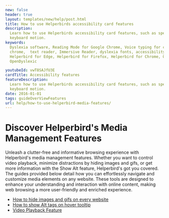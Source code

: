 ```yaml
---
new: false
header: true
layout: templates/new/help/post.html
title: How to use Helperbirds accessibility card features
description:
  Learn how to use Helperbirds accessibility card features, such as spell check, Reduce motion and
  keyboard motion.
keywords:
  Dyslexia software, Reading Mode for Google Chrome, Voice typing for chrome, Text to speech for
  chrome,  text reader, Immersive Reader, dyslexia fonts, accessibility software, dyslexia software,
  Helperbird for Edge, Helperbird for Firefox, Helperbird for Chrome, Opendyslexic for Chrome,
  OpenDyslexic

youtubeId: vwT8SAJfU3E
cardTitle: Accessibility features
featureDescription:
  Learn how to use Helperbirds accessibility card features, such as spell check, Reduce motion and
  keyboard motion.
date: 2016-01-01
tags: guideOverViewFeatures
url: help/how-to-use-helperbird-media-features/
---
```


# Discover Helperbird's Media Management Features

Unleash a clutter-free and informative browsing experience with Helperbird's media management features. Whether you want to control video playback, minimize distractions by hiding images and gifs, or get more information with the Show Alt feature, Helperbird's got you covered. The guides provided below detail how you can effortlessly navigate and customize media elements on any website. These tools are designed to enhance your understanding and interaction with online content, making web browsing a more user-friendly and enriched experience.





- [How to hide images and gifs on every website](https://www.helperbird.com/help/how-to-hide-images-and-gifs-on-every-website)
- [How to show Alt tags on hover tooltip](https://www.helperbird.com/help/how-to-show-alt-tags-on-hover-tooltip)
- [Video Playback Feature](https://www.helperbird.com/features/mute-videos)
